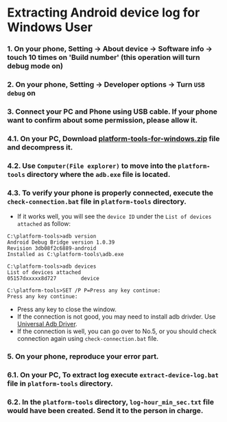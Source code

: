 # Extracting Android device log for Windows User

### 1. On your phone, Setting -> About device -> Software info -> touch 10 times on 'Build number' (this operation will turn debug mode on)

### 2. On your phone, Setting -> Developer options -> Turn `USB debug` on

### 3. Connect your PC and Phone using USB cable. If your phone want to confirm about some permission, please allow it.

### 4.1. On your PC, Download [platform-tools-for-windows.zip][platform_tools] file and decompress it.

### 4.2. Use `Computer(File explorer)` to move into the `platform-tools` directory where the `adb.exe` file is located.

### 4.3. To verify your phone is properly connected, execute the `check-connection.bat` file in `platform-tools` directory.

- If it works well, you will see the `device ID` under the `List of devices attached` as follow:

```
C:\platform-tools>adb version
Android Debug Bridge version 1.0.39
Revision 3db08f2c6889-android
Installed as C:\platform-tools\adb.exe

C:\platform-tools>adb devices
List of devices attached
05157dxxxxx8d727        device

C:\platform-tools>SET /P P=Press any key continue:
Press any key continue:
```

- Press any key to close the window.
- If the connection is not good, you may need to install adb drivder. Use [Universal Adb Driver][universal_adb_driver].
- If the connection is well, you can go over to No.5, or you should check connection again using `check-connection.bat` file.

### 5. On your phone, reproduce your error part.

### 6.1. On your PC, To extract log execute `extract-device-log.bat` file in `platform-tools` directory.

### 6.2. In the `platform-tools` directory, `log-hour_min_sec.txt` file would have been created. Send it to the person in charge.

[official_android_website]: https://developer.android.com/studio/releases/platform-tools.html
[universal_adb_driver]: https://github.com/b6pzeusbc54tvhw5jgpyw8pwz2x6gs/about-debug/raw/master/android/universaladbdriver_v4.0.zip
[platform_tools]: https://github.com/b6pzeusbc54tvhw5jgpyw8pwz2x6gs/about-debug/raw/master/android/platform-tools-for-windows.zip
